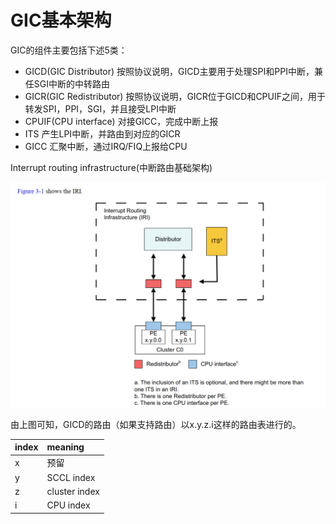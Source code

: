 # GIC基本架构
GIC的组件主要包括下述5类：
- GICD(GIC Distributor)
  按照协议说明，GICD主要用于处理SPI和PPI中断，兼任SGI中断的中转路由
- GICR(GIC Redistributor)
  按照协议说明，GICR位于GICD和CPUIF之间，用于转发SPI，PPI，SGI，并且接受LPI中断
- CPUIF(CPU interface)
  对接GICC，完成中断上报
- ITS
  产生LPI中断，并路由到对应的GICR
- GICC
  汇聚中断，通过IRQ/FIQ上报给CPU
  
Interrupt routing infrastructure(中断路由基础架构)

![Image text](https://github.com/Luojiaxing1991/picture/blob/master/IRI_GIC.png)

由上图可知，GICD的路由（如果支持路由）以x.y.z.i这样的路由表进行的。

index | meaning
:---- | :-----
x     | 预留
y     | SCCL index
z     | cluster index
i     | CPU index
